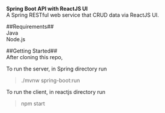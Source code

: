 
**Spring Boot API with ReactJS UI**</br>
A Spring RESTful web service that CRUD data via ReactJS UI.

##Requirements##</br>
Java</br>
Node.js

##Getting Started## </br>
After cloning this repo,

To run the server, in Spring directory run
> ./mvnw spring-boot:run

To run the client, in reactjs directory run
> npm start
